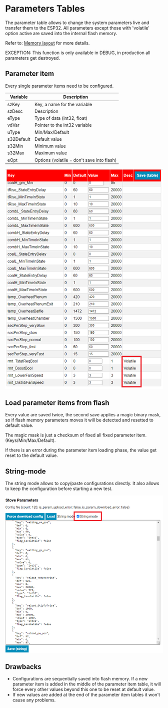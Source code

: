 # Parameters Tables

The parameter table allows to change the system parameters live and transfer them to the ESP32.
All parameters except those with 'volatile' option active are saved into the internal flash memory.

Refer to: [Memory layout](./mem-layout.md) for more details.

EXCEPTION: This function is only available in DEBUG, in production all parameters get destroyed.

## Parameter item

Every single parameter items need to be configured.

| Variable | Description |
|---|---|
| szKey         | Key, a name for the variable |
| szDesc        | Description |
| eType         | Type of data (int32, float) |
| vdVar         | Pointer to the int32 variable |
| uType         | Min/Max/Default |
| s32Default    | Default value |
| s32Min        | Minimum value |
| s32Max        | Maximum value |
| eOpt          | Options (volatile = don't save into flash) |

![](./assets/parameters-example.png)

## Load parameter items from flash

Every value are saved twice, the second save applies a magic binary mask, so if flash memory parameters moves it will be detected and resetted to default value.

The magic mask is just a checksum of fixed all fixed parameter item. (Keys/Min/Max/Default).

If there is an error during the parameter item loading phase, the value get reset to the default value.

## String-mode

The string mode allows to copy/paste configurations directly. It also allows to keep the configuration before starting a new test.

![](./assets/parameters-example-string.png)

## Drawbacks

- Configurations are sequentially saved into flash memory. If a new parameter item is added in the middle of the parameter item table, it will force every other values beyond this one to be reset at default value.
- If new values are added at the end of the parameter item tables it won't cause any problems.
